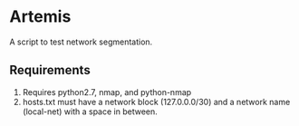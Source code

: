 # Artemis
A script to test network segmentation.

## Requirements
1. Requires python2.7, nmap,  and python-nmap
2. hosts.txt must have a network block (127.0.0.0/30) and a network name (local-net) with a space in between.
